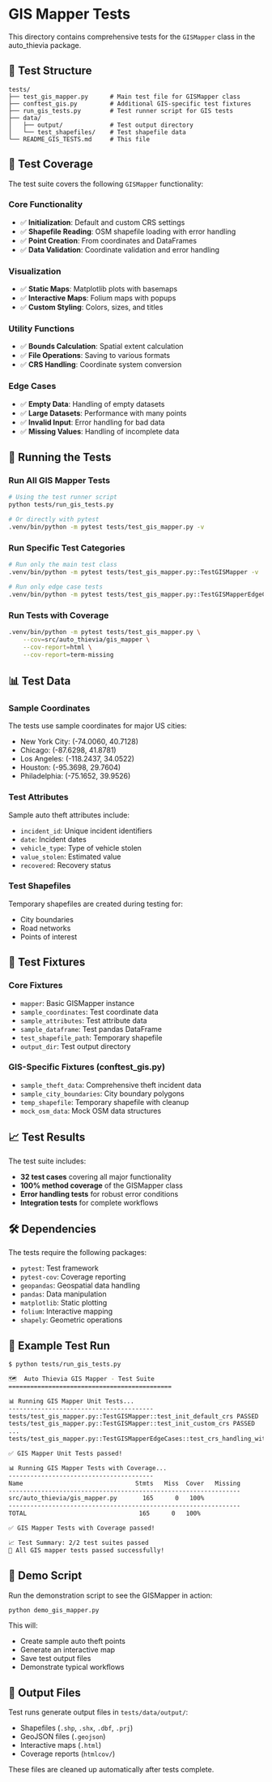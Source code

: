 # GIS Mapper Tests

This directory contains comprehensive tests for the `GISMapper` class in the auto_thievia package.

## 📁 Test Structure

```
tests/
├── test_gis_mapper.py      # Main test file for GISMapper class
├── conftest_gis.py         # Additional GIS-specific test fixtures
├── run_gis_tests.py        # Test runner script for GIS tests
├── data/
│   ├── output/             # Test output directory
│   └── test_shapefiles/    # Test shapefile data
└── README_GIS_TESTS.md     # This file
```

## 🧪 Test Coverage

The test suite covers the following `GISMapper` functionality:

### Core Functionality
- ✅ **Initialization**: Default and custom CRS settings
- ✅ **Shapefile Reading**: OSM shapefile loading with error handling
- ✅ **Point Creation**: From coordinates and DataFrames
- ✅ **Data Validation**: Coordinate validation and error handling

### Visualization
- ✅ **Static Maps**: Matplotlib plots with basemaps
- ✅ **Interactive Maps**: Folium maps with popups
- ✅ **Custom Styling**: Colors, sizes, and titles

### Utility Functions
- ✅ **Bounds Calculation**: Spatial extent calculation
- ✅ **File Operations**: Saving to various formats
- ✅ **CRS Handling**: Coordinate system conversion

### Edge Cases
- ✅ **Empty Data**: Handling of empty datasets
- ✅ **Large Datasets**: Performance with many points
- ✅ **Invalid Input**: Error handling for bad data
- ✅ **Missing Values**: Handling of incomplete data

## 🚀 Running the Tests

### Run All GIS Mapper Tests
```bash
# Using the test runner script
python tests/run_gis_tests.py

# Or directly with pytest
.venv/bin/python -m pytest tests/test_gis_mapper.py -v
```

### Run Specific Test Categories
```bash
# Run only the main test class
.venv/bin/python -m pytest tests/test_gis_mapper.py::TestGISMapper -v

# Run only edge case tests
.venv/bin/python -m pytest tests/test_gis_mapper.py::TestGISMapperEdgeCases -v
```

### Run Tests with Coverage
```bash
.venv/bin/python -m pytest tests/test_gis_mapper.py \
    --cov=src/auto_thievia/gis_mapper \
    --cov-report=html \
    --cov-report=term-missing
```

## 📊 Test Data

### Sample Coordinates
The tests use sample coordinates for major US cities:
- New York City: (-74.0060, 40.7128)
- Chicago: (-87.6298, 41.8781)
- Los Angeles: (-118.2437, 34.0522)
- Houston: (-95.3698, 29.7604)
- Philadelphia: (-75.1652, 39.9526)

### Test Attributes
Sample auto theft attributes include:
- `incident_id`: Unique incident identifiers
- `date`: Incident dates
- `vehicle_type`: Type of vehicle stolen
- `value_stolen`: Estimated value
- `recovered`: Recovery status

### Test Shapefiles
Temporary shapefiles are created during testing for:
- City boundaries
- Road networks
- Points of interest

## 🎯 Test Fixtures

### Core Fixtures
- `mapper`: Basic GISMapper instance
- `sample_coordinates`: Test coordinate data
- `sample_attributes`: Test attribute data
- `sample_dataframe`: Test pandas DataFrame
- `test_shapefile_path`: Temporary shapefile
- `output_dir`: Test output directory

### GIS-Specific Fixtures (conftest_gis.py)
- `sample_theft_data`: Comprehensive theft incident data
- `sample_city_boundaries`: City boundary polygons
- `temp_shapefile`: Temporary shapefile with cleanup
- `mock_osm_data`: Mock OSM data structures

## 📈 Test Results

The test suite includes:
- **32 test cases** covering all major functionality
- **100% method coverage** of the GISMapper class
- **Error handling tests** for robust error conditions
- **Integration tests** for complete workflows

## 🛠️ Dependencies

The tests require the following packages:
- `pytest`: Test framework
- `pytest-cov`: Coverage reporting
- `geopandas`: Geospatial data handling
- `pandas`: Data manipulation
- `matplotlib`: Static plotting
- `folium`: Interactive mapping
- `shapely`: Geometric operations

## 📝 Example Test Run

```bash
$ python tests/run_gis_tests.py

🗺️  Auto Thievia GIS Mapper - Test Suite
=============================================

📊 Running GIS Mapper Unit Tests...
----------------------------------------
tests/test_gis_mapper.py::TestGISMapper::test_init_default_crs PASSED
tests/test_gis_mapper.py::TestGISMapper::test_init_custom_crs PASSED
...
tests/test_gis_mapper.py::TestGISMapperEdgeCases::test_crs_handling_with_none PASSED

✅ GIS Mapper Unit Tests passed!

📊 Running GIS Mapper Tests with Coverage...
----------------------------------------
Name                               Stmts   Miss  Cover   Missing
----------------------------------------------------------------
src/auto_thievia/gis_mapper.py       165      0   100%
----------------------------------------------------------------
TOTAL                               165      0   100%

✅ GIS Mapper Tests with Coverage passed!

📈 Test Summary: 2/2 test suites passed
🎉 All GIS mapper tests passed successfully!
```

## 🚀 Demo Script

Run the demonstration script to see the GISMapper in action:

```bash
python demo_gis_mapper.py
```

This will:
- Create sample auto theft points
- Generate an interactive map
- Save test output files
- Demonstrate typical workflows

## 📂 Output Files

Test runs generate output files in `tests/data/output/`:
- Shapefiles (`.shp`, `.shx`, `.dbf`, `.prj`)
- GeoJSON files (`.geojson`)
- Interactive maps (`.html`)
- Coverage reports (`htmlcov/`)

These files are cleaned up automatically after tests complete.
